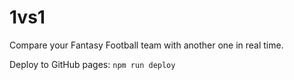 # 1vs1
Compare your Fantasy Football team with another one in real time.

Deploy to GitHub pages:
```npm run deploy```
